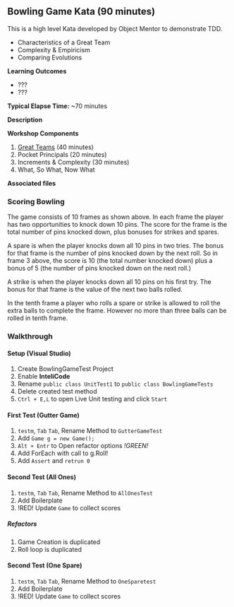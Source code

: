 ## Bowling Game Kata (90 minutes)

This is a high level Kata developed by Object Mentor to demonstrate TDD.

- Characteristics of a Great Team
- Complexity & Empiricism
- Comparing Evolutions

**Learning Outcomes**

- ???
- ???

**Typical Elapse Time:** ~70 minutes

**Description**

**Workshop Components**

1. [Great Teams](1.GreatTeams.md) (40 minutes)
2. Pocket Principals (20 minutes)
3. Increments & Complexity (30 minutes)
4. What, So What, Now What

**Associated files**


### Scoring Bowling

The game consists of 10 frames as shown above.  In each frame the player has
two opportunities to knock down 10 pins.  The score for the frame is the total
number of pins knocked down, plus bonuses for strikes and spares.

A spare is when the player knocks down all 10 pins in two tries.  The bonus for
that frame is the number of pins knocked down by the next roll.  So in frame 3
above, the score is 10 (the total number knocked down) plus a bonus of 5 (the
number of pins knocked down on the next roll.)

A strike is when the player knocks down all 10 pins on his first try.  The bonus
for that frame is the value of the next two balls rolled.

In the tenth frame a player who rolls a spare or strike is allowed to roll the extra
balls to complete the frame.  However no more than three balls can be rolled in
tenth frame.

### Walkthrough


#### Setup (Visual Studio)

1. Create BowlingGameTest Project
2. Enable **InteliCode**
3. Rename `public class UnitTest1` to `public class BowlingGameTests`
4. Delete created test method
5. `Ctrl + E,L` to open Live Unit testing and click `Start`

#### First Test (Gutter Game)

1. `testm`, `Tab` `Tab`, Rename Method to `GutterGameTest`
2. Add `Game g = new Game();`
3. `Alt + Entr` to Open refactor options *!GREEN!*
4. Add ForEach with call to g.Roll!
5. Add `Assert` and `retrun 0`

#### Second Test (All Ones)

1. `testm`, `Tab` `Tab`, Rename Method to `AllOnesTest`
2. Add Boilerplate
3. !RED! Update `Game` to collect scores

##### Refactors

1. Game Creation is duplicated
2. Roll loop is duplicated

#### Second Test (One Spare)

1. `testm`, `Tab` `Tab`, Rename Method to `OneSparetest`
2. Add Boilerplate
3. !RED! Update `Game` to collect scores


